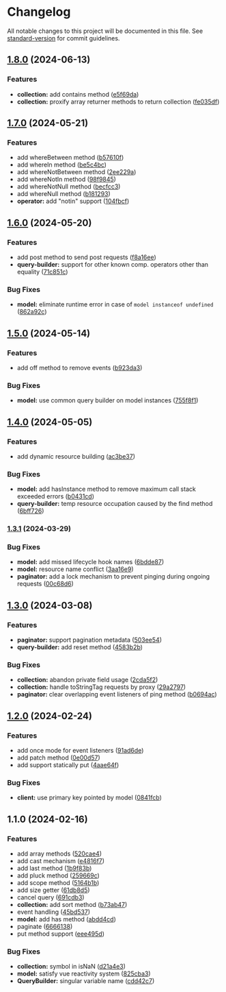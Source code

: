 # Changelog

All notable changes to this project will be documented in this file. See [standard-version](https://github.com/conventional-changelog/standard-version) for commit guidelines.

## [1.8.0](https://github.com/ismailceylan/restorm/compare/v1.7.0...v1.8.0) (2024-06-13)


### Features

* **collection:** add contains method ([e5f69da](https://github.com/ismailceylan/restorm/commit/e5f69dab34788ebd9aea95f270ae9ef43126d508))
* **collection:** proxify array returner methods to return collection ([fe035df](https://github.com/ismailceylan/restorm/commit/fe035dfe949be28a23739006e3e80632b886ce12))

## [1.7.0](https://github.com/ismailceylan/restorm/compare/v1.6.0...v1.7.0) (2024-05-21)


### Features

* add whereBetween method ([b57610f](https://github.com/ismailceylan/restorm/commit/b57610fbbdf58407cc064800e3269d504dcf1858))
* add whereIn method ([be5c4bc](https://github.com/ismailceylan/restorm/commit/be5c4bc6e5ff848981f72b5fa7d63541c835f8e9))
* add whereNotBetween method ([2ee229a](https://github.com/ismailceylan/restorm/commit/2ee229a0447df3a27b2211d35d468f6b2427a4a4))
* add whereNotIn method ([98f9845](https://github.com/ismailceylan/restorm/commit/98f9845aa7b7e8df9bc46da39dd5236cc397fca2))
* add whereNotNull method ([becfcc3](https://github.com/ismailceylan/restorm/commit/becfcc31f349b22a79965981b29c49f1badda09a))
* add whereNull method ([b181293](https://github.com/ismailceylan/restorm/commit/b18129388cfbe2a92d133a474e6a08ac86aae96d))
* **operator:** add "notin" support ([104fbcf](https://github.com/ismailceylan/restorm/commit/104fbcfc799e5a30728e70d4cc169b0daaeb3112))

## [1.6.0](https://github.com/ismailceylan/restorm/compare/v1.5.0...v1.6.0) (2024-05-20)


### Features

* add post method to send post requests ([f8a16ee](https://github.com/ismailceylan/restorm/commit/f8a16ee9353a1094602df0501d13b13ac7e3f5e5))
* **query-builder:** support for other known comp. operators other than equality ([71c851c](https://github.com/ismailceylan/restorm/commit/71c851c7e19218c16056462991517f8d54cb6a78))


### Bug Fixes

* **model:** eliminate runtime error in case of `model instanceof undefined` ([862a92c](https://github.com/ismailceylan/restorm/commit/862a92c342a18051d9cd232ab83abd4f8e6e2052))

## [1.5.0](https://github.com/ismailceylan/restorm/compare/v1.4.0...v1.5.0) (2024-05-14)


### Features

* add off method to remove events ([b923da3](https://github.com/ismailceylan/restorm/commit/b923da333cc4de364fddde520a69b0415de099e6))


### Bug Fixes

* **model:** use common query builder on model instances ([755f8f1](https://github.com/ismailceylan/restorm/commit/755f8f1b8eea5df1c3ac05bf8231164fba4338c7))

## [1.4.0](https://github.com/ismailceylan/restorm/compare/v1.3.1...v1.4.0) (2024-05-05)


### Features

* add dynamic resource building ([ac3be37](https://github.com/ismailceylan/restorm/commit/ac3be3760d416aaff5e8d87a293eeef7c915613c))


### Bug Fixes

* **model:** add hasInstance method to remove maximum call stack exceeded errors ([b0431cd](https://github.com/ismailceylan/restorm/commit/b0431cde61c525097832e23f522d4f98a73b8895))
* **query-builder:** temp resource occupation caused by the find method ([6bff726](https://github.com/ismailceylan/restorm/commit/6bff72663a0e176fd5e14958aa77ea9b2785c497))

### [1.3.1](https://github.com/ismailceylan/restorm/compare/v1.3.0...v1.3.1) (2024-03-29)


### Bug Fixes

* **model:** add missed lifecycle hook names ([6bdde87](https://github.com/ismailceylan/restorm/commit/6bdde87f17a14ebb7217d8aac5c2379dae8065e3))
* **model:** resource name conflict ([3aa16e9](https://github.com/ismailceylan/restorm/commit/3aa16e968c1e5c4f1b002930680c1ee6e69d8e7d))
* **paginator:** add a lock mechanism to prevent pinging during ongoing requests ([00c68d6](https://github.com/ismailceylan/restorm/commit/00c68d659a66c37cd55ceac4d424fbe34c06dc88))

## [1.3.0](https://github.com/ismailceylan/restorm/compare/v1.2.0...v1.3.0) (2024-03-08)


### Features

* **paginator:** support pagination metadata ([503ee54](https://github.com/ismailceylan/restorm/commit/503ee54dbb835f372b829c1f422ecd6681fa79ba))
* **query-builder:** add reset method ([4583b2b](https://github.com/ismailceylan/restorm/commit/4583b2b1bcc85c7f536b436739b320d954609958))


### Bug Fixes

* **collection:** abandon private field usage ([2cda5f2](https://github.com/ismailceylan/restorm/commit/2cda5f25bab04a05ff5e6e8d4fe7595494ded80f))
* **collection:** handle toStringTag requests by  proxy ([29a2797](https://github.com/ismailceylan/restorm/commit/29a2797ada210dbfce695554b08a9899ab62a5ac))
* **paginator:** clear overlapping event listeners of ping method ([b0694ac](https://github.com/ismailceylan/restorm/commit/b0694aca08865f5cb0660b15e736f848a23688c4))

## [1.2.0](https://github.com/ismailceylan/restorm/compare/v1.1.0...v1.2.0) (2024-02-24)


### Features

* add once mode for event listeners ([91ad6de](https://github.com/ismailceylan/restorm/commit/91ad6de531ad9fa673c1d5057f92080c05ac283c))
* add patch method ([0e00d57](https://github.com/ismailceylan/restorm/commit/0e00d57f9f6a2acd209661991e49935dd199a603))
* add support statically put ([4aae64f](https://github.com/ismailceylan/restorm/commit/4aae64ff5a6baeda22a6006adac35e7c7e2da6a6))


### Bug Fixes

* **client:** use primary key pointed by model ([0841fcb](https://github.com/ismailceylan/restorm/commit/0841fcbad41ac8669b670caba60ab380cd437fcd))

## 1.1.0 (2024-02-16)


### Features

* add array methods ([520cae4](https://github.com/ismailceylan/restorm/commit/520cae4721c9d336182208b1d969923867b68526))
* add cast mechanism ([e4816f7](https://github.com/ismailceylan/restorm/commit/e4816f7afc444be37d390583cabe34aef065d67e))
* add last method ([1b9f83b](https://github.com/ismailceylan/restorm/commit/1b9f83b4b99b8f0dae4f5f44212ed38294ccd9bb))
* add pluck method ([259669c](https://github.com/ismailceylan/restorm/commit/259669c1b8bab20e8c3af48fb5aa43bca7e91678))
* add scope method ([5164b1b](https://github.com/ismailceylan/restorm/commit/5164b1b3d0103d78fbc6009d5ef5b0926c083680))
* add size getter ([61db8d5](https://github.com/ismailceylan/restorm/commit/61db8d5da73161157bb5dff8bf65ee70ed6f6543))
* cancel query ([691cdb3](https://github.com/ismailceylan/restorm/commit/691cdb31115ef077008a7688ae631ecfea49894f))
* **collection:** add sort method ([b73ab47](https://github.com/ismailceylan/restorm/commit/b73ab47f6e2f8e7d92eefd25d85f31f3be1b589c))
* event handling ([45bd537](https://github.com/ismailceylan/restorm/commit/45bd5373ea8c183863b5c2beb1549a302a4669c2))
* **model:** add has method ([abdd4cd](https://github.com/ismailceylan/restorm/commit/abdd4cdc7d2a55aeb7bc1bd8f8dbe860a74e8664))
* paginate ([6666138](https://github.com/ismailceylan/restorm/commit/6666138903a9de42fc0c07069398861243555460))
* put method support ([eee495d](https://github.com/ismailceylan/restorm/commit/eee495d56954af97d112fdc7ec220517c3585018))


### Bug Fixes

* **collection:** symbol in isNaN ([d21a4e3](https://github.com/ismailceylan/restorm/commit/d21a4e3ac98b549f5f4174978b40890260b79433))
* **model:** satisfy vue reactivity system ([825cba3](https://github.com/ismailceylan/restorm/commit/825cba3240394d9614954639b3e1aa47cf6c6e1b))
* **QueryBuilder:** singular variable name ([cdd42c7](https://github.com/ismailceylan/restorm/commit/cdd42c74e473f063141411862aeabf06224e4662))
